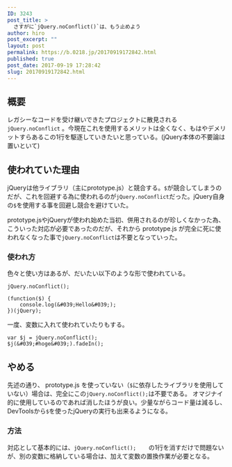 ```yaml
---
ID: 3243
post_title: >
  さすがに`jQuery.noConflict()`は、もう止めよう
author: hiro
post_excerpt: ""
layout: post
permalink: https://b.0218.jp/20170919172842.html
published: true
post_date: 2017-09-19 17:28:42
slug: 20170919172842.html
---
```

## 概要
レガシーなコードを受け継いできたプロジェクトに散見される `jQuery.noConflict` 。今現在これを使用するメリットは全くなく、もはやデメリットすらあるこの1行を駆逐していきたいと思っている。(jQuery本体の不要論は置いといて)

<!--more-->

## 使われていた理由
jQueryは他ライブラリ（主にprototype.js）と競合する。`$`が競合してしまうのだが、これを回避する為に使われるのが`jQuery.noConflict`だった。jQuery自身の`$`を使用する事を回避し競合を避けていた。

prototype.jsやjQueryが使われ始めた当初、併用されるのが珍しくなかった為、こういった対応が必要であったのだが、それから prototype.js が完全に死に使われなくなった事で`jQuery.noConflict`は不要となっていった。

### 使われ方
色々と使い方はあるが、だいたい以下のような形で使われている。

```language-js
jQuery.noConflict();

(function($) {
	console.log(&#039;Hello&#039;);
})(jQuery);
```

一度、変数に入れて使われていたりもする。
```language-js
var $j = jQuery.noConflict();
$j(&#039;#hoge&#039;).fadeIn();
```

## やめる
先述の通り、 prototype.js を使っていない（`$`に依存したライブラリを使用していない）場合は、完全にこの`jQuery.noConflict();`は不要である。
オマジナイ的に使用しているのであれば消したほうが良い。少量ながらコード量は減るし、DevToolsから`$`を使ったjQueryの実行も出来るようになる。

### 方法
対応として基本的には、`jQuery.noConflict();	`の1行を消すだけで問題ないが、別の変数に格納している場合は、加えて変数の置換作業が必要となる。